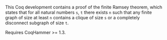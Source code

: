 This Coq development contains a proof of the finite Ramsey theorem, which states that for all natural numbers `s`, `t` there exists `n` such that any finite graph of size at least `n` contains a clique of size `s` or a completely disconnect subgraph of size `t`.

Requires CoqHammer >= 1.3.
